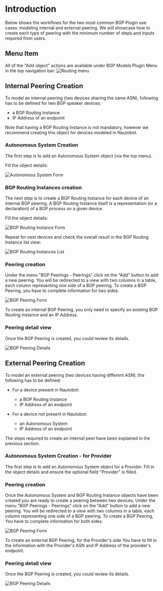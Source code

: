 # Introduction

Below shows the workflows for the two most common BGP Plugin use cases: modeling internal and external peering. We will showcase how to create each type of peering with the minimum number of steps and inputs required from users.

## Menu Item

All of the "Add object" actions are available under BGP Models Plugin Menu in the top navigation bar:
![Routing menu](images_manual/menu.png "Routing Menu")

## Internal Peering Creation

To model an internal peering (two devices sharing the same ASN), following has to be defined for two BGP speaker devices:

- a BGP Routing Instance
- IP Address of an endpoint


Note that having a BGP Routing Instance is not mandatory, however we recommend creating this object for devices modeled in Nautobot.

### Autonomous System Creation

The first step is to add an Autonomous System object (via the top menu).

Fill the object details:

![Autonomous System Form](images_manual/add_asn_12345.png "Autonomous System Form")

### BGP Routing Instances creation

The next step is to create a BGP Routing Instance for each device of an internal BGP peering.
A BGP Routing Instance itself is a representation (or a declaration) of a BGP process on a given device.

Fill the object details:

![BGP Routing Instance Form](images_manual/add_new_ri.png "BGP Routing Instance Form")

Repeat for next devices and check the overall result in the BGP Routing Instance list view:

![BGP Routing Instances List](images_manual/ri_list_view.png "BGP Routing Instances List")

### Peering creation

Under the menu "BGP Peerings - Peerings" click on the "Add" button to add a new peering.
You will be redirected to a view with two columns in a table, each column representing one side of a BGP peering.
To create a BGP Peering, you have to complete information for two sides.

![BGP Peering Form](images_manual/add_internal_peering.png "BGP Peering Form")

To create an internal BGP Peering, you only need to specify an existing BGP Routing Instance and an IP Address.

### Peering detail view

Once the BGP Peering is created, you could review its details.

![BGP Peering Details](images_manual/internal_peering_created.png "BGP Peering Details")


## External Peering Creation

To model an external peering (two devices having different ASN), the following has to be defined:

- For a device present in Nautobot:
    - a BGP Routing Instance
    - IP Address of an endpoint

- For a device not present in Nautobot:
    - an Autonomous System
    - IP Address of an endpoint

The steps required to create an internal peer have been explained in the previous section.

### Autonomous System Creation - for Provider

The first step is to add an Autonomous System object for a Provider.
Fill in the object details and ensure the optional field "Provider" is filled.

### Peering creation

Once the Autonomous System and BGP Routing Instance objects have been created you are ready to create a peering between two devices.
Under the menu "BGP Peerings - Peerings" click on the "Add" button to add a new peering.
You will be redirected to a view with two columns in a table, each column representing one side of a BGP peering.
To create a BGP Peering, You have to complete information for both sides.

![BGP Peering Form](images_manual/add_external_peering.png "BGP Peering Form")

To create an external BGP Peering, for the Provider's side You have to fill in the information with the Provider's ASN and IP Address of the provider's endpoint.

### Peering detail view

Once the BGP Peering is created, you could review its details.

![BGP Peering Details](images_manual/external_peering_created.png "BGP Peering Details")
